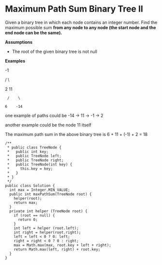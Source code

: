 # Maximum Path Sum Binary Tree II

Given a binary tree in which each node contains an integer number. Find the maximum possible sum **from any node to any node \(the start node and the end node can be the same\).** 

**Assumptions**

* ​The root of the given binary tree is not null

**Examples**

   -1

  /    \

2      11

     /    \

    6    -14

one example of paths could be -14 -&gt; 11 -&gt; -1 -&gt; 2

another example could be the node 11 itself

The maximum path sum in the above binary tree is 6 + 11 + \(-1\) + 2 = 18

```text
/**
 * public class TreeNode {
 *   public int key;
 *   public TreeNode left;
 *   public TreeNode right;
 *   public TreeNode(int key) {
 *     this.key = key;
 *   }
 * }
 */
public class Solution {
  int max = Integer.MIN_VALUE;
  public int maxPathSum(TreeNode root) {
    helper(root);
    return max;
  }
  private int helper (TreeNode root) {
    if (root == null) {
      return 0;
    }
    int left = helper (root.left);
    int right = helper(root.right);
    left = left < 0 ? 0: left;
    right = right < 0 ? 0 : right;
    max = Math.max(max, root.key + left + right);
    return Math.max(left, right) + root.key;
  }
}
```



